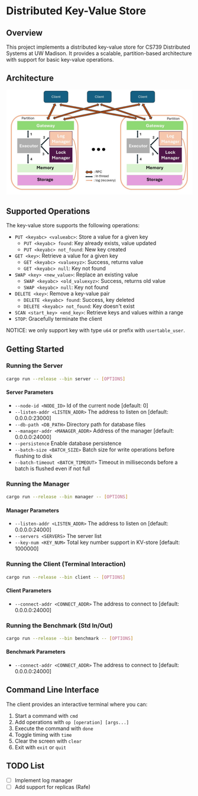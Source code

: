 # Distributed Key-Value Store

## Overview

This project implements a distributed key-value store for CS739 Distributed Systems at UW Madison. It provides a scalable, partition-based architecture with support for basic key-value operations.

## Architecture

![architecture](fig/architecture.jpg)

## Supported Operations

The key-value store supports the following operations:

- `PUT <keyabc> <valueabc>`: Store a value for a given key
    - `PUT <keyabc> found`: Key already exists, value updated
    - `PUT <keyabc> not_found`: New key created
- `GET <key>`: Retrieve a value for a given key
    - `GET <keyabc> <valuexyz>`: Success, returns value
    - `GET <keyabc> null`: Key not found
- `SWAP <key> <new_value>`: Replace an existing value
    - `SWAP <keyabc> <old_valuexyz>`: Success, returns old value
    - `SWAP <keyabc> null`: Key not found
- `DELETE <key>`: Remove a key-value pair
    - `DELETE <keyabc> found`: Success, key deleted
    - `DELETE <keyabc> not_found`: Key doesn't exist
- `SCAN <start_key> <end_key>`: Retrieve keys and values within a range
- `STOP`: Gracefully terminate the client

NOTICE: we only support key with type `u64` or prefix with `usertable_user`.

## Getting Started

### Running the Server

```bash
cargo run --release --bin server -- [OPTIONS]
```

#### Server Parameters

- `--node-id <NODE_ID>`             Id of the current node [default: 0]
- `--listen-addr <LISTEN_ADDR>`      The address to listen on [default: 0.0.0.0:23000]
- `--db-path <DB_PATH>`              Directory path for database files
- `--manager-addr <MANAGER_ADDR>`    Address of the manager [default: 0.0.0.0:24000]
- `--persistence`                    Enable database persistence
- `--batch-size <BATCH_SIZE>`        Batch size for write operations before flushing to disk
- `--batch-timeout <BATCH_TIMEOUT>`  Timeout in milliseconds before a batch is flushed even if not full

### Running the Manager

```bash
cargo run --release --bin manager -- [OPTIONS]
```

#### Manager Parameters

- `--listen-addr <LISTEN_ADDR>`  The address to listen on [default: 0.0.0.0:24000]
- `--servers <SERVERS>`          The server list
- `--key-num <KEY_NUM>`          Total key number support in KV-store [default: 1000000]

### Running the Client (Terminal Interaction)

```bash
cargo run --release --bin client -- [OPTIONS]
```

#### Client Parameters

- `--connect-addr <CONNECT_ADDR>`  The address to connect to [default: 0.0.0.0:24000]

### Running the Benchmark (Std In/Out)

```bash
cargo run --release --bin benchmark -- [OPTIONS]
```

#### Benchmark Parameters

- `--connect-addr <CONNECT_ADDR>`  The address to connect to [default: 0.0.0.0:24000]

## Command Line Interface

The client provides an interactive terminal where you can:

1. Start a command with `cmd`
2. Add operations with `op [operation] [args...]`
3. Execute the command with `done`
4. Toggle timing with `time`
5. Clear the screen with `clear`
6. Exit with `exit` or `quit`


## TODO List

- [ ] Implement log manager
- [ ] Add support for replicas (Rafe)